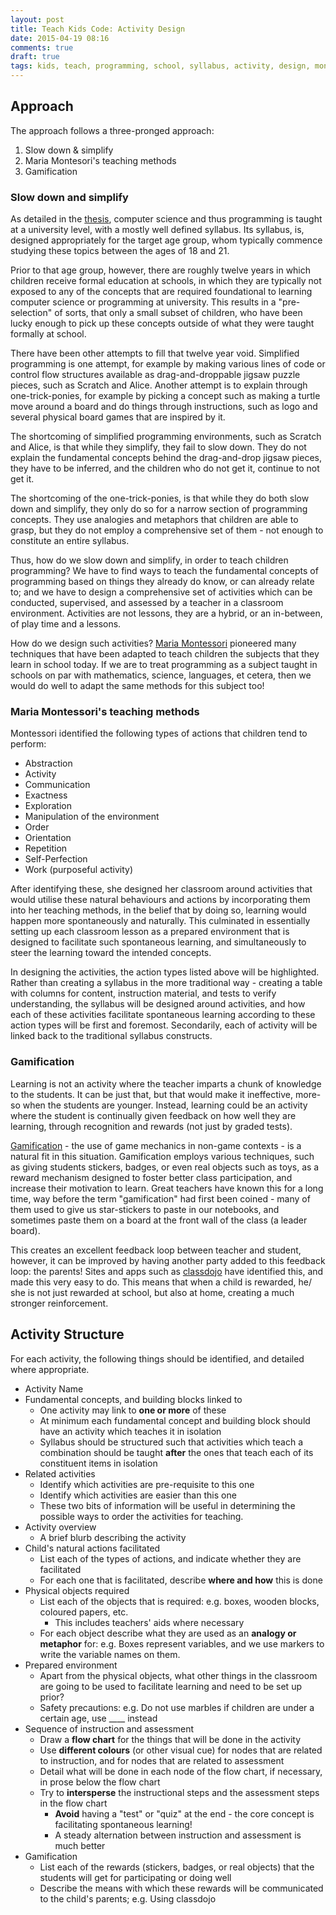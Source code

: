 ```yaml
---
layout: post
title: Teach Kids Code: Activity Design
date: 2015-04-19 08:16
comments: true
draft: true
tags: kids, teach, programming, school, syllabus, activity, design, montessori
---
```


## Approach

The approach follows a three-pronged approach:

1. Slow down & simplify
2. Maria Montesori's teaching methods
3. Gamification

### Slow down and simplify

As detailed in the [thesis](../thesis/),
computer science and thus programming is taught at a university level,
with a mostly well defined syllabus.
Its syllabus, is, designed appropriately for the target age group,
whom typically commence studying these topics between the ages of 18 and 21.

Prior to that age group, however,
there are roughly twelve years in which children receive formal education at schools,
in which they are typically not exposed to any of the concepts
that are required foundational to learning computer science or programming at university.
This results in a "pre-selection" of sorts,
that only a small subset of children,
who have been lucky enough to pick up these concepts
outside of what they were taught formally at school.

There have been other attempts to fill that twelve year void.
Simplified programming is one attempt,
for example by making various lines of code or control flow structures
available as drag-and-droppable jigsaw puzzle pieces,
such as Scratch and Alice.
Another attempt is to explain through one-trick-ponies,
for example by picking a concept such as making a turtle
move around a board and do things through instructions,
such as logo and several physical board games that are inspired by it.

The shortcoming of simplified programming environments,
such as Scratch and Alice,
is that while they simplify, they fail to slow down.
They do not explain the fundamental concepts behind the drag-and-drop jigsaw pieces,
they have to be inferred, and the children who do not get it, continue to not get it.

The shortcoming of the one-trick-ponies,
is that while they do both slow down and simplify,
they only do so for a narrow section of programming concepts.
They use analogies and metaphors that children are able to grasp,
but they do not employ a comprehensive set of them -
not enough to constitute an entire syllabus.

Thus, how do we slow down and simplify,
in order to teach children programming?
We have to find ways to teach the fundamental concepts of programming
based on things they already do know, or can already relate to;
and we have to design a comprehensive set of activities
which can be conducted, supervised, and assessed
by a teacher in a classroom environment.
Activities are not lessons,
they are a hybrid, or an in-between,
of play time and a lessons.

How do we design such activities?
[Maria Montessori](http://en.wikipedia.org/wiki/Maria_Montessori)
pioneered many techniques that have been adapted to teach children
the subjects that they learn in school today.
If we are to treat programming as a subject taught in schools
on par with mathematics, science, languages, et cetera,
then we would do well to adapt the same methods for this subject too!

### Maria Montessori's teaching methods

Montessori identified the following types of actions that
children tend to perform:

* Abstraction
* Activity
* Communication
* Exactness
* Exploration
* Manipulation of the environment
* Order
* Orientation
* Repetition
* Self-Perfection
* Work (purposeful activity)

After identifying these, she designed her classroom around activities
that would utilise these natural behaviours and actions
by incorporating them into her teaching methods,
in the belief that by doing so,
learning would happen more spontaneously and naturally.
This culminated in essentially setting up each classroom lesson as a
prepared environment that is designed to facilitate such spontaneous learning,
and simultaneously to steer the learning toward the intended concepts.

In designing the activities, the action types listed above will be highlighted.
Rather than creating a syllabus in the more traditional way -
creating a table with columns for content, instruction material, and tests to verify understanding,
the syllabus will be designed around activities,
and how each of these activities facilitate spontaneous learning according
to these action types will be first and foremost.
Secondarily, each of activity will be linked back to the traditional syllabus constructs.

### Gamification

Learning is not an activity where the teacher imparts a chunk of knowledge
to the students.
It can be just that, but that would make it ineffective,
more-so when the students are younger.
Instead, learning could be an activity where the student is continually
given feedback on how well they are learning,
through recognition and rewards (not just by graded tests).

[Gamification](http://en.wikipedia.org/wiki/Gamification) -
the use of game mechanics in non-game contexts -
is a natural fit in this situation.
Gamification employs various techniques,
such as giving students stickers, badges, or even real objects such as toys,
as a reward mechanism designed to foster better class participation,
and increase their motivation to learn.
Great teachers have known this for a long time,
way before the term "gamification" had first been coined -
many of them used to give us star-stickers to paste in our notebooks,
and sometimes paste them on a board at the front wall of the class (a leader board).

This creates an excellent feedback loop between teacher and student,
however, it can be improved by having another party added to this feedback loop:
the parents!
Sites and apps such as [classdojo](http://classdojo.com/)
have identified this, and made this very easy to do.
This means that when a child is rewarded,
he/ she is not just rewarded at school, but also at home,
creating a much stronger reinforcement.

## Activity Structure

For each activity, the following things should be identified,
and detailed where appropriate.

- Activity Name
- Fundamental concepts, and building blocks linked to
  - One activity may link to **one or more** of these
  - At minimum each fundamental concept and building block should have
    an activity which teaches it in isolation
  - Syllabus should be structured such that activities which teach a combination
    should be taught **after** the ones that teach each of its constituent items in isolation
- Related activities
  - Identify which activities are pre-requisite to this one
  - Identify which activities are easier than this one
  - These two bits of information will be useful in determining the possible ways
    to order the activities for teaching.
- Activity overview
  - A brief blurb describing the activity
- Child's natural actions facilitated
  - List each of the types of actions, and indicate whether they are facilitated
  - For each one that is facilitated, describe **where and how** this is done
- Physical objects required
  - List each of the objects that is required: e.g. boxes, wooden blocks, coloured papers, etc.
    - This includes teachers' aids where necessary
  - For each object describe what they are used as an **analogy or metaphor** for:
    e.g. Boxes represent variables, and we use markers to write the variable names on them.
- Prepared environment
  - Apart from the physical objects, what other things in the classroom
    are going to be used to facilitate learning and need to be set up prior?
  - Safety precautions:
    e.g. Do not use marbles if children are under a certain age, use ____ instead
- Sequence of instruction and assessment
  - Draw a **flow chart** for the things that will be done in the activity
  - Use **different colours** (or other visual cue) for
    nodes that are related to instruction,
    and for nodes that are related to assessment
  - Detail what will be done in each node of the flow chart, if necessary,
    in prose below the flow chart
  - Try to **intersperse** the instructional steps and the assessment steps in the flow chart
    - **Avoid** having a "test" or "quiz" at the end - the core concept is facilitating spontaneous learning!
    - A steady alternation between instruction and assessment is much better
- Gamification
  - List each of the rewards (stickers, badges, or real objects)
    that the students will get for participating or doing well
  - Describe the means with which these rewards
    will be communicated to the child's parents; e.g. Using classdojo
